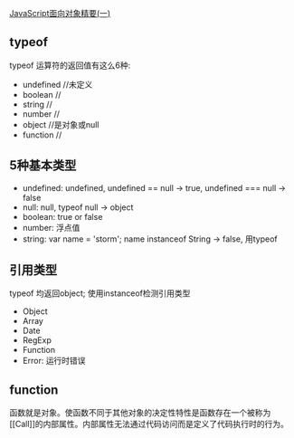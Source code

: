 [JavaScript面向对象精要(一)][0]

## typeof
typeof 运算符的返回值有这么6种:

- undefined  //未定义
- boolean    //
- string     //
- number     //
- object     //是对象或null
- function   //

## 5种基本类型

- undefined: undefined, undefined == null -> true, undefined === null -> false
- null: null, typeof null -> object
- boolean: true or false
- number: 浮点值
- string: var name = 'storm'; name instanceof String -> false, 用typeof

## 引用类型
typeof 均返回object; 使用instanceof检测引用类型
- Object
- Array
- Date
- RegExp
- Function
- Error: 运行时错误

## function
函数就是对象。使函数不同于其他对象的决定性特性是函数存在一个被称为[[Call]]的内部属性。内部属性无法通过代码访问而是定义了代码执行时的行为。

[0]:http://segmentfault.com/a/1190000002890067
